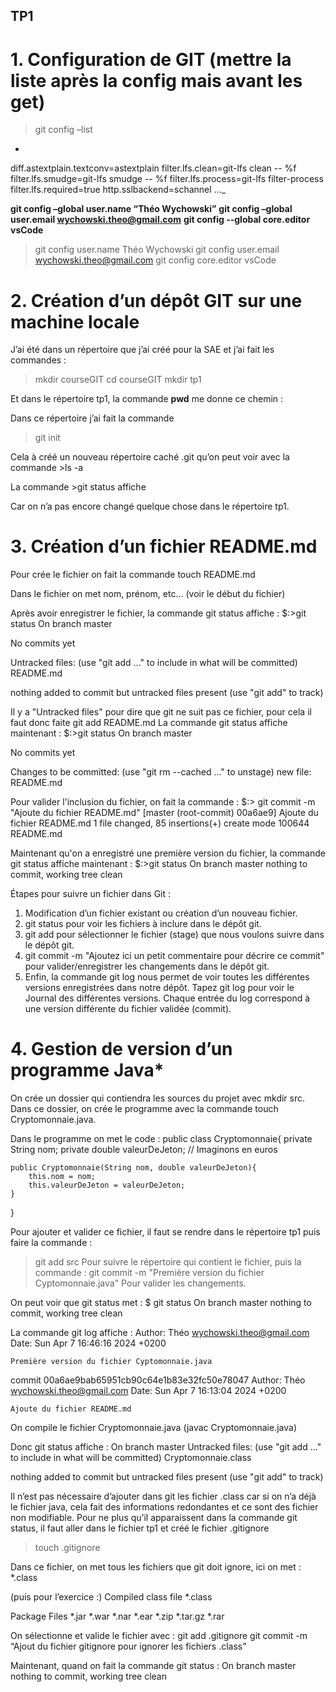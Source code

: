 ## TP1
# 1. Configuration de GIT (mettre la liste après la config mais avant les get)
>git config –list
-
diff.astextplain.textconv=astextplain
filter.lfs.clean=git-lfs clean -- %f
filter.lfs.smudge=git-lfs smudge -- %f
filter.lfs.process=git-lfs filter-process
filter.lfs.required=true
http.sslbackend=schannel
..._

**git config –global user.name “Théo Wychowski”**
**git config –global user.email wychowski.theo@gmail.com**
**git config --global core.editor vsCode**

>git config user.name
Théo Wychowski
>git config user.email
wychowski.theo@gmail.com
>git config core.editor
vsCode


# 2. Création d’un dépôt GIT sur une machine locale

J’ai été dans un répertoire que j’ai créé pour la SAE et j’ai fait les commandes :
>mkdir courseGIT
>cd courseGIT
>mkdir tp1

Et dans le répertoire tp1, la commande **pwd** me donne ce chemin :

>

Dans ce répertoire j’ai fait la commande 
>git init


Cela à créé un nouveau répertoire caché .git qu’on peut voir avec la commande >ls -a


La commande >git status affiche

Car on n’a pas encore changé quelque chose dans le répertoire tp1.

# 3. Création d’un fichier README.md

Pour crée le fichier on fait la commande touch README.md

Dans le fichier on met nom, prénom, etc... (voir le début du fichier)

Après avoir enregistrer le fichier, la commande git status affiche :
$:>git status
On branch master

No commits yet

Untracked files:
  (use "git add <file>..." to include in what will be committed)
        README.md

nothing added to commit but untracked files present (use "git add" to track)

Il y a "Untracked files" pour dire que git ne suit pas ce fichier, pour cela il faut donc faite git add README.md
La commande git status affiche maintenant :
$:>git status
On branch master

No commits yet

Changes to be committed:
  (use "git rm --cached <file>..." to unstage)
        new file:   README.md


Pour valider l'inclusion du fichier, on fait la commande :
$:> git commit -m "Ajoute du fichier README.md"
[master (root-commit) 00a6ae9] Ajoute du fichier README.md
 1 file changed, 85 insertions(+)
 create mode 100644 README.md

Maintenant qu'on a enregistré une première version du fichier, la commande git status affiche maintenant :
$:>git status
On branch master
nothing to commit, working tree clean


Étapes pour suivre un fichier dans Git :
1) Modification d’un fichier existant ou création d’un nouveau fichier.
2) git status pour voir les fichiers à inclure dans le dépôt git.
3) git add <fichier> pour sélectionner le fichier (stage) que nous voulons suivre dans le dépôt git.
4) git commit -m "Ajoutez ici un petit commentaire pour décrire ce commit" pour valider/enregistrer les changements dans le dépôt git.
5) Enfin, la commande git log nous permet de voir toutes les différentes versions enregistrées dans notre dépôt. Tapez git log pour voir le
   Journal des différentes versions. Chaque entrée du log correspond à une version différente du fichier validée (commit).


# 4. Gestion de version d’un programme Java*
On crée un dossier qui contiendra les sources du projet avec mkdir src.
Dans ce dossier, on crée le programme avec la commande touch Cryptomonnaie.java.

Dans le programme on met le code : 
public class Cryptomonnaie{
    private String nom;
    private double valeurDeJeton; // Imaginons en euros

    public Cryptomonnaie(String nom, double valeurDeJeton){
        this.nom = nom;
        this.valeurDeJeton = valeurDeJeton;
    }
}


Pour ajouter et valider ce fichier, il faut se rendre dans le répertoire tp1 puis faire la commande :
>git add src 
Pour suivre le répertoire qui contient le fichier, puis la commande :
>git commit -m "Première version du fichier Cyptomonnaie.java"
Pour valider les changements.

On peut voir que git status met :
$ git status
On branch master
nothing to commit, working tree clean

La commande git log affiche :
Author: Théo <wychowski.theo@gmail.com>
Date:   Sun Apr 7 16:46:16 2024 +0200

    Première version du fichier Cyptomonnaie.java

commit 00a6ae9bab65951cb90c64e1b83e32fc50e78047
Author: Théo <wychowski.theo@gmail.com>
Date:   Sun Apr 7 16:13:04 2024 +0200

    Ajoute du fichier README.md

On compile le fichier Cryptomonnaie.java (javac Cryptomonnaie.java)

Donc git status affiche :
On branch master
Untracked files:
  (use "git add <file>..." to include in what will be committed)
        Cryptomonnaie.class

nothing added to commit but untracked files present (use "git add" to track)

Il n’est pas nécessaire d’ajouter dans git les fichier .class car si on n’a déjà le fichier java, cela fait des informations redondantes et ce sont des fichier non modifiable.
Pour ne plus qu’il apparaissent dans la commande git status, il faut aller dans le fichier tp1 et créé le fichier .gitignore
>touch .gitignore

Dans ce fichier, on met tous les fichiers que git doit ignore, ici on met :
*.class

(puis pour l’exercice :)
Compiled class file
*.class

Package Files 
*.jar
*.war
*.nar
*.ear
*.zip
*.tar.gz
*.rar


On sélectionne et valide le fichier avec :
git add .gitignore
git commit -m “Ajout du fichier gitignore pour ignorer les fichiers .class”

Maintenant, quand on fait la commande git status :
On branch master
nothing to commit, working tree clean

